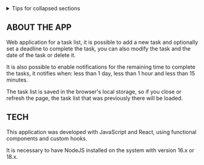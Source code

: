 <details>

<summary>Tips for collapsed sections</summary>

## ABOUT THE APP
- George Washington
- John Adams
- Thomas Jefferson

</details>

## ABOUT THE APP

Web application for a task list, it is possible to add a new task and optionally set a deadline to complete the task, you can also modify the task and the date of the task or delete it.

It is also possible to enable notifications for the remaining time to complete the tasks, it notifies when: less than 1 day, less than 1 hour and less than 15 minutes.

The task list is saved in the browser's local storage, so if you close or refresh the page, the task list that was previously there will be loaded.

## TECH

This application was developed with JavaScript and React, using functional components and custom hooks.

It is necessary to have NodeJS installed on the system with version 16.x or 18.x.